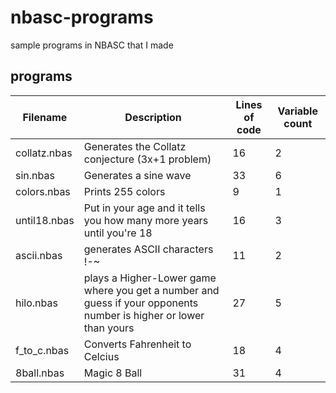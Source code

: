 # nbasc-programs
sample programs in NBASC that I made

## programs
|Filename|Description|Lines of code|Variable count|
|-|-|-|-|
|collatz.nbas|Generates the Collatz conjecture (3x+1 problem)|16|2|
|sin.nbas|Generates a sine wave|33|6|
|colors.nbas|Prints 255 colors|9|1|
|until18.nbas|Put in your age and it tells you how many more years until you're 18|16|3|
|ascii.nbas|generates ASCII characters !-~|11|2|
|hilo.nbas|plays a Higher-Lower game where you get a number and guess if your opponents number is higher or lower than yours|27|5|
|f_to_c.nbas|Converts Fahrenheit to Celcius|18|4|
|8ball.nbas|Magic 8 Ball|31|4|
